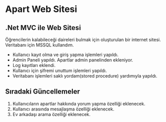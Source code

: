 # Apart Web Sitesi

## .Net MVC ile Web Sitesi
Öğrencilerin kalabileceği daireleri bulmak için oluşturulan bir internet sitesi. Veritabanı için MSSQL kullandım.

- Kullanıcı kayıt olma ve giriş yapma işlemleri yapıldı. 
- Admin Paneli yapıldı. Apartlar admin panelinden ekleniyor.
- Log kayıtları eklendi.
- Kullanıcı için şifremi unuttum işlemleri yapıldı. 
- Veritabanı işlemleri saklı yordam(stored procedure) yardımıyla yapıldı.

## Sıradaki Güncellemeler
1. Kullanıcıların apartlar hakkında yorum yapma özelliği eklenecek.
2. Kullanıcı arasında mesajlaşma özelliği eklenecek. 
3. Ev arkadaşı arama özelliği eklenecek. 
